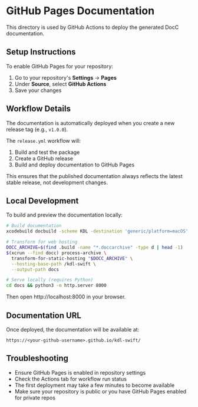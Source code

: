 # GitHub Pages Documentation

This directory is used by GitHub Actions to deploy the generated DocC documentation.

## Setup Instructions

To enable GitHub Pages for your repository:

1. Go to your repository's **Settings** → **Pages**
2. Under **Source**, select **GitHub Actions**
3. Save your changes

## Workflow Details

The documentation is automatically deployed when you create a new release tag (e.g., `v1.0.0`).

The `release.yml` workflow will:
1. Build and test the package
2. Create a GitHub release
3. Build and deploy documentation to GitHub Pages

This ensures that the published documentation always reflects the latest stable release, not development changes.

## Local Development

To build and preview the documentation locally:

```bash
# Build documentation
xcodebuild docbuild -scheme KDL -destination 'generic/platform=macOS' -derivedDataPath .build

# Transform for web hosting
DOCC_ARCHIVE=$(find .build -name "*.doccarchive" -type d | head -1)
$(xcrun --find docc) process-archive \
  transform-for-static-hosting "$DOCC_ARCHIVE" \
  --hosting-base-path /kdl-swift \
  --output-path docs

# Serve locally (requires Python)
cd docs && python3 -m http.server 8000
```

Then open http://localhost:8000 in your browser.

## Documentation URL

Once deployed, the documentation will be available at:
```
https://<your-github-username>.github.io/kdl-swift/
```

## Troubleshooting

- Ensure GitHub Pages is enabled in repository settings
- Check the Actions tab for workflow run status
- The first deployment may take a few minutes to become available
- Make sure your repository is public or you have GitHub Pages enabled for private repos